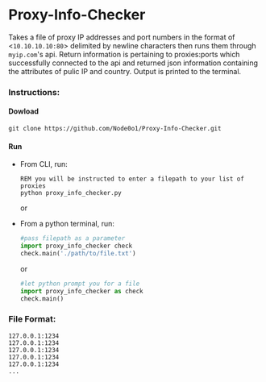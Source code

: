 # Proxy-Info-Checker
Takes a file of proxy IP addresses and port numbers in the format of <`10.10.10.10:80`> delimited by newline characters then runs them through `myip.com`'s api. Return information is pertaining to proxies:ports which successfully connected to the api and returned json information containing the attributes of pulic IP and country. Output is printed to the terminal.

### **Instructions:**
#### Dowload
  ```console
  git clone https://github.com/Node0o1/Proxy-Info-Checker.git
  ```
  
#### Run
- From CLI, run:
  ```console
  REM you will be instructed to enter a filepath to your list of proxies
  python proxy_info_checker.py
  ```
  
  or
  
- From a python terminal, run:
    
  ```python
  #pass filepath as a parameter
  import proxy_info_checker check
  check.main('./path/to/file.txt')
  ```
  or
  
  ```python
  #let python prompt you for a file
  import proxy_info_checker as check
  check.main()
  ```

  
### **File Format:**
```
127.0.0.1:1234
127.0.0.1:1234
127.0.0.1:1234
127.0.0.1:1234
127.0.0.1:1234
...
```
